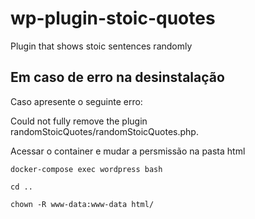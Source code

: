 # wp-plugin-stoic-quotes
Plugin that shows stoic sentences randomly


## Em caso de erro na desinstalação

Caso apresente o seguinte erro:

Could not fully remove the plugin randomStoicQuotes/randomStoicQuotes.php.

Acessar o container e mudar a persmissão na pasta html

`docker-compose exec wordpress bash`

`cd ..`

`chown -R www-data:www-data html/`
